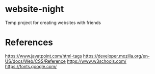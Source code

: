 # website-night
Temp project for creating websites with friends

# References
https://www.javatpoint.com/html-tags
https://developer.mozilla.org/en-US/docs/Web/CSS/Reference
https://www.w3schools.com/
https://fonts.google.com/
